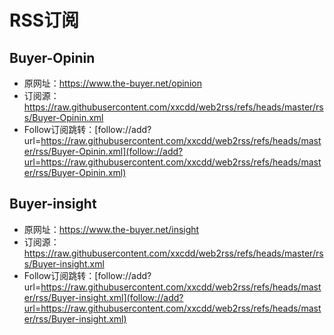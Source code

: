 # RSS订阅

## Buyer-Opinin
- 原网址：https://www.the-buyer.net/opinion
- 订阅源：https://raw.githubusercontent.com/xxcdd/web2rss/refs/heads/master/rss/Buyer-Opinin.xml
- Follow订阅跳转：[follow://add?url=https://raw.githubusercontent.com/xxcdd/web2rss/refs/heads/master/rss/Buyer-Opinin.xml](follow://add?url=https://raw.githubusercontent.com/xxcdd/web2rss/refs/heads/master/rss/Buyer-Opinin.xml)

## Buyer-insight
- 原网址：https://www.the-buyer.net/insight
- 订阅源：https://raw.githubusercontent.com/xxcdd/web2rss/refs/heads/master/rss/Buyer-insight.xml
- Follow订阅跳转：[follow://add?url=https://raw.githubusercontent.com/xxcdd/web2rss/refs/heads/master/rss/Buyer-insight.xml](follow://add?url=https://raw.githubusercontent.com/xxcdd/web2rss/refs/heads/master/rss/Buyer-insight.xml)

